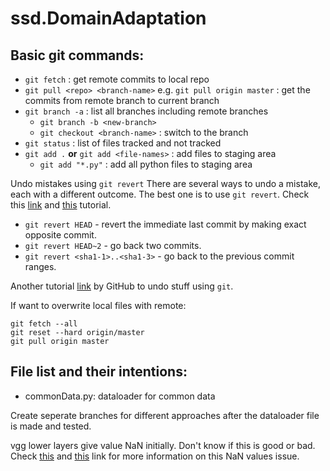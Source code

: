 # ssd.DomainAdaptation


## Basic git commands:
- ```git fetch``` : get remote commits to local repo
- ```git pull <repo> <branch-name>``` e.g. ```git pull origin master``` : get the commits from remote branch to current branch
- ```git branch -a``` : list all branches including remote branches
  - ```git branch -b <new-branch>```
  - ```git checkout <branch-name>``` : switch to the branch
- ```git status``` : list of files tracked and not tracked
- ```git add .``` **or** ```git add <file-names>``` : add files to staging area
  - ```git add "*.py"``` : add all python files to staging area

Undo mistakes using ```git revert```
There are several ways to undo a mistake, each with a different outcome. The best one is to use ```git revert```.
Check this [link](https://stackoverflow.com/questions/4114095/how-to-revert-git-repository-to-a-previous-commit) and [this](https://www.atlassian.com/git/tutorials/undoing-changes) tutorial.
- ```git revert HEAD``` - revert the immediate last commit by making exact opposite commit.
- ```git revert HEAD~2``` - go back two commits.
- ```git revert <sha1-1>..<sha1-3>``` - go back to the previous commit ranges.

Another tutorial [link](https://github.com/blog/2019-how-to-undo-almost-anything-with-git) by GitHub to undo stuff using ```git```.

If want to overwrite local files with remote:
```Shell
git fetch --all
git reset --hard origin/master
git pull origin master
```


## File list and their intentions:
- commonData.py: dataloader for common data

Create seperate branches for different approaches after the dataloader file is made and tested.

vgg lower layers give value NaN initially. Don't know if this is good or bad. Check [this](https://github.com/tensorflow/tensorflow/issues/3199) and [this](https://stackoverflow.com/questions/33712178/tensorflow-nan-bug?newreg=c7e31a867765444280ba3ca50b657a07) link for more information on this NaN values issue.
